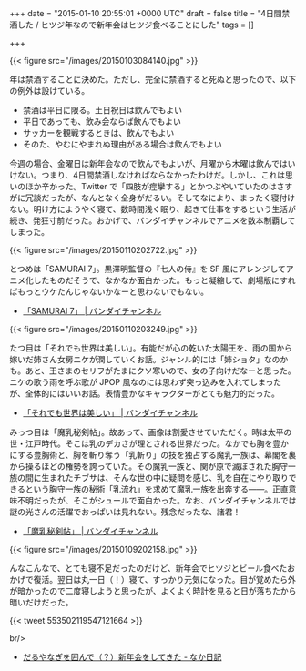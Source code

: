 
+++
date = "2015-01-10 20:55:01 +0000 UTC"
draft = false
title = "4日間禁酒した / ヒツジ年なので新年会はヒツジ食べることにした"
tags = []

+++


{{< figure src="/images/20150103084140.jpg"  >}}

年は禁酒することに決めた。ただし、完全に禁酒すると死ぬと思ったので、以下の例外は設けている。

<ul>
<li>禁酒は平日に限る。土日祝日は飲んでもよい</li>
<li>平日であっても、飲み会ならば飲んでもよい</li>
<li>サッカーを観戦するときは、飲んでもよい</li>
<li>そのた、やむにやまれぬ理由がある場合は飲んでもよい</li>
</ul>今週の場合、金曜日は新年会なので飲んでもよいが、月曜から木曜は飲んではいけない。つまり、4日間禁酒しなければならなかったわけだ。しかし、これは思いのほか辛かった。Twitter で「四肢が痙攣する」とかつぶやいていたのはさすがに冗談だったが、なんとなく全身がだるい。そしてなにより、まったく寝付けない。明け方にようやく寝て、数時間浅く眠り、起きて仕事をするという生活が続き、発狂寸前だった。おかげで、バンダイチャンネルでアニメを数本制覇してしまった。

{{< figure src="/images/20150110202722.jpg"  >}}

とつめは「SAMURAI 7」。黒澤明監督の『七人の侍』を SF 風にアレンジしてアニメ化したものだそうで、なかなか面白かった。もっと凝縮して、劇場版にすればもっとウケたんじゃないかなーと思わないでもない。

<ul>
<li><a href="http://www.b-ch.com/ttl/index.php?ttl_c=1528">「SAMURAI 7」 | バンダイチャンネル</a></li>
</ul>

{{< figure src="/images/20150110203249.jpg"  >}}

たつ目は「それでも世界は美しい」。有能だが心の乾いた太陽王を、雨の国から嫁いだ姉さん女房ニケが潤していくお話。ジャンル的には「姉ショタ」なのかも。あと、王さまのセリフがたまにクソ寒いので、女の子向けだなーと思った。ニケの歌う雨を呼ぶ歌が JPOP 風なのには思わず突っ込みを入れてしまったが、全体的にはいいお話。表情豊かなキャラクターがとても魅力的だった。

<ul>
<li><a href="http://www.b-ch.com/ttl/index.php?ttl_c=4058&amp;utm_source=wis&amp;utm_medium=tops&amp;utm_campaign=ttl">「それでも世界は美しい」 | バンダイチャンネル</a></li>
</ul>みっつ目は「魔乳秘剣帖」。故あって、画像は割愛させていただく。時は太平の世・江戸時代。そこは乳のデカさが理とされる世界だった。なかでも胸を豊かにする豊胸術と、胸を斬り奪う「乳斬り」の技を独占する魔乳一族は、幕閣を裏から操るほどの権勢を誇っていた。その魔乳一族と、関が原で滅ぼされた胸守一族の間に生まれたチブサは、そんな世の中に疑問を感じ、乳を自在にやり取りできるという胸守一族の秘術「乳流れ」を求めて魔乳一族を出奔する――。正直意味不明だったが、そこがシュールで面白かった。なお、バンダイチャンネルでは謎の光さんの活躍でおっぱいは見れない。残念だったな、諸君！

<ul>
<li><a href="http://www.b-ch.com/ttl/index.php?ttl_c=3047&amp;utm_source=wis&amp;utm_medium=tops&amp;utm_campaign=ttl">「魔乳秘剣帖」 | バンダイチャンネル</a></li>
</ul>

{{< figure src="/images/20150109202158.jpg"  >}}

んなこんなで、とても寝不足だったのだけど、新年会でヒツジとビール食べたおかげで復活。翌日は丸一日（！）寝て、すっかり元気になった。目が覚めたら外が暗かったので二度寝しようと思ったが、よくよく時計を見ると日が落ちたから暗いだけだった。

{{< tweet 553502119547121664 >}}

br/>


<ul>
<li><a href="http://nakaji.hatenablog.com/entry/2015/01/10/073400">だるやなぎを囲んで（？）新年会をしてきた - なか日記</a></li>
</ul>

